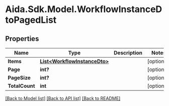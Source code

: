 # Aida.Sdk.Model.WorkflowInstanceDtoPagedList

## Properties

Name | Type | Description | Notes
------------ | ------------- | ------------- | -------------
**Items** | [**List&lt;WorkflowInstanceDto&gt;**](WorkflowInstanceDto.md) |  | [optional] 
**Page** | **int?** |  | [optional] 
**PageSize** | **int?** |  | [optional] 
**TotalCount** | **int** |  | [optional] 

[[Back to Model list]](../README.md#documentation-for-models) [[Back to API list]](../README.md#documentation-for-api-endpoints) [[Back to README]](../README.md)

